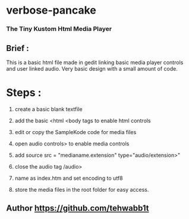 # verbose-pancake

### The Tiny Kustom Html Media Player  

## Brief : 

This is a basic html file made in gedit linking basic media player controls and user linked audio.
Very basic design with a small amount of code.

# Steps :
1. create a basic blank textfile
2. add the basic <html <body tags to enable html controls
3. edit or copy the SampleKode code for media files

4. open audio controls> to enable media controls
5. add source src = "medianame.extension" type="audio/extension>"
6. close the audio tag /audio>

7. name as index.htm and set encoding to utf8
8. store the media files in the root folder for easy access.

##  Author https://github.com/tehwabb1t
